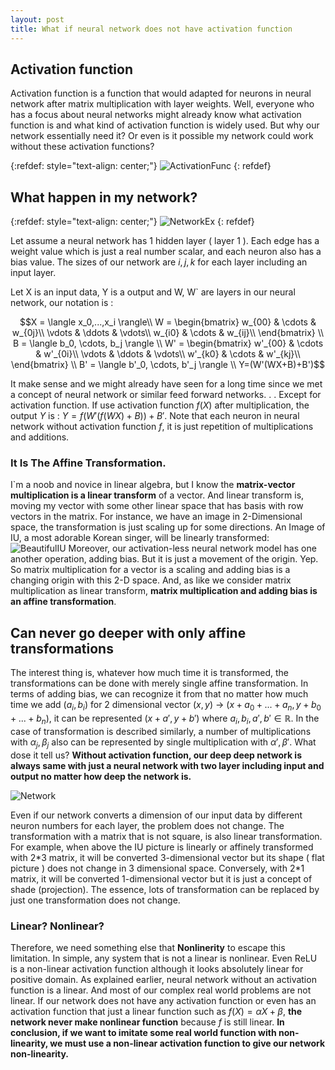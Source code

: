 ```yaml
---
layout: post
title: What if neural network does not have activation function
---
```


## Activation function
 Activation function is a function that would adapted for neurons in neural network after matrix multiplication with layer weights. Well, everyone who has a focus about neural networks might already know what activation function is and what kind of activation function is widely used. But why our network essentially need it? Or even is it possible my network could work without these activation functions?
 
{:refdef: style="text-align: center;"}
![ActivationFunc](https://github.com/odb9402/odb9402.github.io/blob/master/images/activation_func.JPG?raw=true)
{: refdef}

## What happen in my network?
{:refdef: style="text-align: center;"}
![NetworkEx](https://github.com/odb9402/odb9402.github.io/blob/master/images/network_example.JPG?raw=true)
{: refdef}

Let assume a neural network has 1 hidden layer ( layer 1 ). Each edge has a weight value which is just a real number scalar, and each neuron also has a bias value. The sizes of our network are $i,j,k$ for each layer including an input layer.

Let X is an input data, Y is a output and W, W` are layers in our neural network, our notation is :

$$X = \langle x_0,...,x_i \rangle\\
W = \begin{bmatrix}
w_{00} & \cdots & w_{0j}\\
\vdots & \ddots & \vdots\\
w_{i0} & \cdots & w_{ij}\\
\end{bmatrix}
\\
B = \langle b_0, \cdots, b_j \rangle
\\
W' = \begin{bmatrix}
w'_{00} & \cdots & w'_{0i}\\
\vdots & \ddots & \vdots\\
w'_{k0} & \cdots & w'_{kj}\\
\end{bmatrix}
\\
B' = \langle b'_0, \cdots, b'_j \rangle
\\
Y=(W'(WX+B)+B')$$

It make sense and we might already have seen for a long time since we met a concept of neural network or similar feed forward networks. . . Except for activation function. If use activation function $f(X)$ after multiplication, the output $Y$ is : $Y=f(W'(f(WX) +B)) +B'$.  Note that each neuron in neural network without activation function $f$, it is just repetition of multiplications and additions.

### It Is The Affine Transformation.
I`m a noob and novice in linear algebra, but I know the **matrix-vector multiplication is a linear transform** of a vector. And linear transform is, moving my vector with some other linear space that has basis with row vectors in the matrix. For instance, we have an image in 2-Dimensional space, the transformation is just scaling up for some directions.  An Image of IU, a most adorable Korean singer, will be linearly transformed:
![BeautifulIU](https://github.com/odb9402/odb9402.github.io/blob/master/images/linear_transformation_IU.JPG?raw=true)
Moreover, our activation-less neural network model has one another operation, adding bias. But it is just a movement of the origin. Yep. So matrix multiplication for a vector is a scaling and adding bias is a changing origin with this 2-D space. And, as like we consider matrix multiplication as linear transform, **matrix multiplication and adding bias is an affine transformation**.


## Can never go deeper with only affine transformations
The interest thing is, whatever how much time it is transformed, the transformations can be done with merely single affine transformation. In terms of adding bias, we can recognize it from that no matter how much time we add  $(a_i,b_i)$ for 2 dimensional vector $(x,y)$ -> $(x+a_0+...+a_n, y+b_0+...+b_n)$, it can be represented $(x+a',y+b')$ where $a_i,b_i,a',b'\in\mathbb{R}$. In the case of transformation is described similarly, a number of multiplications with $\alpha_j,\beta_j$ also can be represented by single multiplication with $\alpha',\beta'$.  What dose it tell us? **Without activation function, our deep deep network is always same with just a neural network with two layer including input and output no matter how deep the network is.**

![Network](https://github.com/odb9402/odb9402.github.io/blob/master/images/nn_without_activation.JPG?raw=true)

Even if our network converts a dimension of our input data by different neuron numbers for each layer, the problem does not change. The transformation with a matrix that is not square, is also linear transformation. For example, when above the IU picture is linearly or affinely transformed with 2\*3 matrix, it will be converted 3-dimensional vector but its shape ( flat picture ) does not change in 3 dimensional space. Conversely, with 2\*1 matrix, it will be converted 1-dimensional vector but it is just a concept of shade (projection). The essence, lots of transformation can be replaced by just one transformation does not change.


### Linear? Nonlinear?
Therefore, we need something else that **Nonlinerity** to escape this limitation. In simple, any system that is not a linear is nonlinear. Even ReLU is a non-linear activation function although it looks absolutely linear for positive domain. As explained earlier, neural network without an activation function is a linear. And most of our complex real world problems are not linear. If our network does not have any activation function or even has an activation function that just a linear function such as $f(X)=\alpha X + \beta$, **the network never make nonlinear function** because $f$ is still linear.  **In conclusion, if we want to imitate some real world function with non-linearity, we must use a non-linear activation function to give our network non-linearity.** 


 
